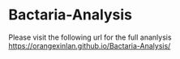 # Bactaria-Analysis

Please visit the following url for the full ananlysis
https://orangexinlan.github.io/Bactaria-Analysis/

